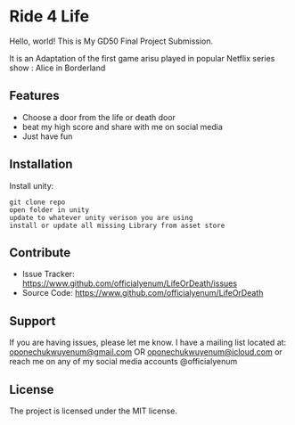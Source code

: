Ride 4 Life
========

Hello, world! This is My GD50 Final Project Submission.

It is an Adaptation of the first game arisu played in popular Netflix series show : Alice in Borderland

Features
--------

- Choose a door from the life or death door
- beat my high score and share with me on social media
- Just have fun

Installation
------------

Install unity:

    git clone repo
    open folder in unity 
    update to whatever unity verison you are using
    install or update all missing Library from asset store

Contribute
----------

- Issue Tracker: https://www.github.com/officialyenum/LifeOrDeath/issues
- Source Code: https://www.github.com/officialyenum/LifeOrDeath

Support
-------

If you are having issues, please let me know.
I have a mailing list located at: oponechukwuyenum@gmail.com OR oponechukwuyenum@icloud.com or reach me on any of my social media accounts @officialyenum

License
-------

The project is licensed under the MIT license.

